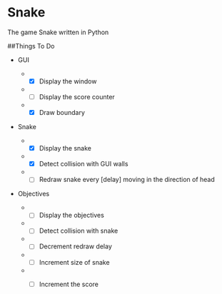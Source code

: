 # Snake
The game Snake written in Python

##Things To Do  
* GUI
   * - [x] Display the window 
   * - [ ] Display the score counter
   * - [x] Draw boundary

* Snake

   * - [x] Display the snake
   * - [x] Detect collision with GUI walls
   * - [ ] Redraw snake every [delay] moving in the direction of head
  
* Objectives 

   * - [ ] Display the objectives 
   * - [ ] Detect collision with snake
   * - [ ] Decrement redraw delay
   * - [ ] Increment size of snake
   * - [ ] Increment the score

